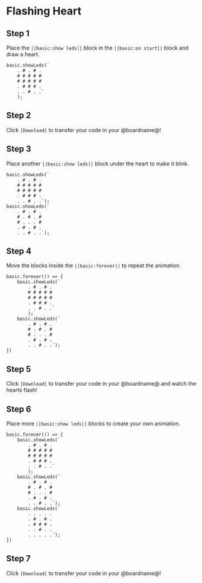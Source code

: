 # Flashing Heart

## Step 1

Place the ``||basic:show leds||`` block in the ``||basic:on start||`` block 
and draw a heart.

```blocks
basic.showLeds(`
    . # . # .
    # # # # #
    # # # # #
    . # # # .
    . . # . .`
    );
```

## Step 2

Click ``|Download|`` to transfer your code in your @boardname@!

## Step 3

Place another ``||basic:show leds||`` block under the heart to make it blink.

```blocks
basic.showLeds(`
    . # . # .
    # # # # #
    # # # # #
    . # # # .
    . . # . .`);
basic.showLeds(`
    . # . # .
    # . # . #
    # . . . #
    . # . # .
    . . # . .`);
```

## Step 4

Move the blocks inside the ``||basic:forever||`` to repeat the animation.

```block
basic.forever(() => {
    basic.showLeds(`
        . # . # .
        # # # # #
        # # # # #
        . # # # .
        . . # . .`
        );
    basic.showLeds(`
        . # . # .
        # . # . #
        # . . . #
        . # . # .
        . . # . .`);
})
```

## Step 5

Click ``|Download|`` to transfer your code in your @boardname@ and watch the hearts flash!

## Step 6

Place more ``||basic:show leds||`` blocks to create your own animation.

```blocks
basic.forever(() => {
    basic.showLeds(`
        . # . # .
        # # # # #
        # # # # #
        . # # # .
        . . # . .`
        );
    basic.showLeds(`
        . # . # .
        # . # . #
        # . . . #
        . # . # .
        . . # . .`);
    basic.showLeds(`
        . . . . .
        . # . # .
        . # # # .
        . . # . .
        . . . . .`);
})
```

## Step 7

Click ``|Download|`` to transfer your code in your @boardname@!
